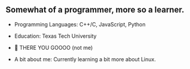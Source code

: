 ## Somewhat of a programmer, more so a learner.

- Programming Languages: C++/C, JavaScript, Python
- Education: Texas Tech University
- 🌱 THERE YOU GOOOO (not me)

- A bit about me: Currently learning a bit more about Linux.
